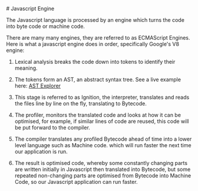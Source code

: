 # Javascript Engine

The Javascript language is processed by an engine which turns the code into byte code or machine code.

There are many many engines, they are referred to as ECMAScript Engines.
Here is what a javascript engine does in order, specifically Google's V8 engine:

1. Lexical analysis breaks the code down into tokens to identify their meaning.

2. The tokens form an AST, an abstract syntax tree. See a live example here: [AST Explorer](https://astexplorer.net/)

3. This stage is referred to as Ignition, the interpreter, translates and reads the files line by line on the fly, translating to Bytecode.

4. The profiler, monitors the translated code and looks at how it can be optimised, for example, if similar lines of code are reused, this code will be put forward to the compiler.

5. The compiler translates any profiled Bytecode ahead of time into a lower level language such as Machine code. which will run faster the next time our application is run.

6. The result is optimised code, whereby some constantly changing parts are written initially in Javascript then translated into Bytecode, but some repeated non-changing parts are optimised from Bytecode into Machine Code, so our Javascript application can run faster.
